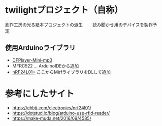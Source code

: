 # twilightプロジェクト（自称）
創作工房の光る絵本プロジェクトの派生　　
読み聞かせ用のデバイスを製作予定

## 使用Arduinoライブラリ
- [DFPlayer-Mini-mp3](https://github.com/DFRobot/DFPlayer-Mini-mp3)
- MFRC522 ... ArduinoIDEから追加
- [nRF24L01+](http://playground.arduino.cc/InterfacingWithHardware/Nrf24L01#.UyByz_l_vh4)
ここからMirfライブラリをDLして追加


# 参考にしたサイト
- https://ehbtj.com/electronics/nrf24l01/
- https://dotstud.io/blog/arduino-use-rfid-reader/
- https://make-muda.net/2016/09/4585/